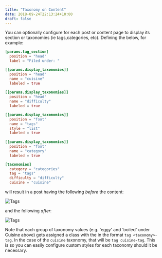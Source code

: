 ```yaml
---
title: "Taxonomy on Content"
date: 2018-09-24T22:13:24+10:00
draft: false
---
```



You can optionally configure for each post or content page to display its section or taxonomies (ie tags,categories, etc). Defining the below, for example:

```toml
[params.tag_section]
  position = "head"
  label = "Filed under: "

[[params.display_taxonomies]]
  position = "head"
  name = "cuisine"
  labeled = true
  
[[params.display_taxonomies]]
  position = "head"
  name = "difficulty"
  labeled = true

[[params.display_taxonomies]]
  position = "foot"
  name = "tags"
  style = "list"
  labeled = true
  
[[params.display_taxonomies]]
  position = "foot"
  name = "category"
  labeled = true

[taxonomies]
  category = "categories"
  tag = "tags"
  difficulty = "difficulty"
  cuisine = "cuisine"
```

will result in a post having the following *before* the content: 

![Tags](https://github.com/pointyfar/pointybubl/raw/master/images/screenshot-tags-tags.png) 

and the following *after*:

![Tags](https://github.com/pointyfar/pointybubl/raw/master/images/screenshot-tags-list.png) 

Note that each group of taxonomy values (e.g. 'eggy' and 'boiled' under Cuisine above) gets assigned a class with the in the format `tag <taxonomy>-tag`. In the case of the `cuisine` taxonomy, that will be `tag cuisine-tag`. This is so you can easily configure custom styles for each taxonomy should it be necessary. 

